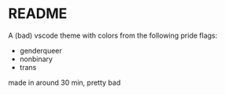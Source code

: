 # README
A (bad) vscode theme with colors from the following pride flags:
- genderqueer
- nonbinary
- trans  


made in around 30 min, pretty bad
